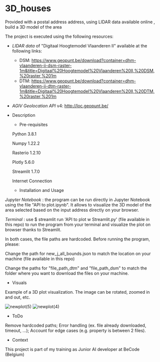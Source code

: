 # 3D_houses
Provided with a postal address address, using LIDAR data available online , build a 3D model of the area

The project is executed using the following resources:
- *LIDAR data* of "Digitaal Hoogtemodel Vlaanderen II" available at the following links:
    - DSM: https://www.geopunt.be/download?container=dhm-vlaanderen-ii-dsm-raster-1m&title=Digitaal%20Hoogtemodel%20Vlaanderen%20II,%20DSM,%20raster,%201m
    - DTM: https://www.geopunt.be/download?container=dhm-vlaanderen-ii-dtm-raster-1m&title=Digitaal%20Hoogtemodel%20Vlaanderen%20II,%20DTM,%20raster,%201m
- *AGIV Geolocation API* v4: http://loc.geopunt.be/

- Description
   - Pre-requisites
      
   Python            3.8.1
   
   Numpy             1.22.2
   
   Rasterio          1.2.10
   
   Plotly            5.6.0
   
   Streamlit         1.7.0
   
   Internet Connection
      
     
   - Installation and Usage
 
*Jupyter Notebook* : the program can be run directly in Jupyter Notebook using the file "API to plot.ipynb". It allows to visualize the 3D model of the area selected based on the input address directly on your browser.
  
*Terminal* : use  $ streamlit run 'API to plot w Streamlit.py' (file available in this repo) to run the program from your terminal and visualize the plot on browser thanks to Streamlit.

In both cases, the file paths are hardcoded. Before running the program, please:

Change the path for new_j_all_bounds.json to match the location on your machine (file available in this repo)

Change the paths for "file_path_dtm" and "file_path_dsm" to match the folder where you want to download the files on your machine.

   
   - Visuals

Example of a 3D plot visualization. The image can be rotated, zoomed in and out, etc.

![newplot(5)](https://user-images.githubusercontent.com/90340959/157256017-407efde0-a8d3-448d-b8af-4b2fc3e96562.png)
![newplot(4)](https://user-images.githubusercontent.com/90340959/157256020-1b6f49fd-b234-4b2e-840e-dcc9cce77ed1.png)


   - ToDo
 
 Remove hardcoded paths;
 Error handling (ex. file already downloaded, timeout, ...);
 Account for edge cases (e.g. property is between 2 files).
 
 
   - Context

This project is part of my training as Junior AI developer at BeCode (Belgium)


